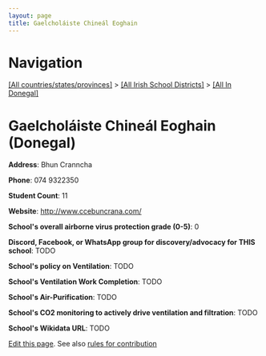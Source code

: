 ```yaml
---
layout: page
title: Gaelcholáiste Chineál Eoghain
---
```

# Navigation

[[All countries/states/provinces]](../../..) > [[All Irish School Districts]](../..) > [[All In Donegal]](..)

# Gaelcholáiste Chineál Eoghain (Donegal)

**Address**: Bhun Cranncha

**Phone**: 074 9322350

**Student Count**: 11

**Website**: <http://www.ccebuncrana.com/>

**School's overall airborne virus protection grade (0-5)**: 0

**Discord, Facebook, or WhatsApp group for discovery/advocacy for THIS school**: TODO

**School's policy on Ventilation**: TODO

**School's Ventilation Work Completion**: TODO

**School's Air-Purification**: TODO

**School's CO2 monitoring to actively drive ventilation and filtration**: TODO

**School's Wikidata URL**: TODO


[Edit this page](https://github.com/ventilate-schools/Ireland/edit/main/./Donegal/Gaelcholáiste_Chineál_Eoghain.md). See also [rules for contribution](../../../contribution-rules/)